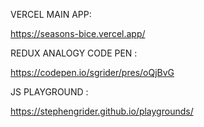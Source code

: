 VERCEL MAIN APP:

https://seasons-bice.vercel.app/


REDUX ANALOGY CODE PEN :

https://codepen.io/sgrider/pres/oQjBvG

JS PLAYGROUND :

https://stephengrider.github.io/playgrounds/
